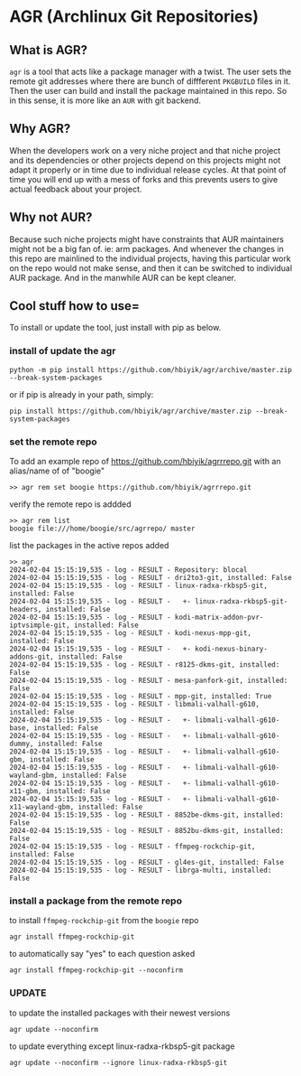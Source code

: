 # AGR (Archlinux Git Repositories)

## What is AGR?

`agr` is a tool that acts like a package manager with a twist. The user sets the remote git addresses where there are bunch of diffferent `PKGBUILD` files in it. Then the user can build and install the package maintained in this repo. So in this sense, it is more like an `AUR` with git backend.

## Why AGR?

When the developers work on a very niche project and that niche project and its dependencies or other projects depend on this projects might not adapt it properly or in time due to individual release cycles. At that point of time you will end up with a mess of forks and this prevents users to give actual feedback about your project.

## Why not AUR?

Because such niche projects might have constraints that AUR maintainers might not be a big fan of. ie: arm packages. And whenever the changes in this repo are mainlined to the individual projects, having this particular work on the repo would not make sense, and then it can be switched to individual AUR package. And in the manwhile AUR can be kept cleaner.

## Cool stuff how to use=

To install or update the tool, just install with pip as below.

### install of update the agr


```shell
python -m pip install https://github.com/hbiyik/agr/archive/master.zip --break-system-packages
```

or if pip is already in your path, simply:

```shell
pip install https://github.com/hbiyik/agr/archive/master.zip --break-system-packages
``` 


### set the remote repo

To add an example repo of https://github.com/hbiyik/agrrrepo.git with an alias/name of of "boogie"

```shell
>> agr rem set boogie https://github.com/hbiyik/agrrrepo.git
```

verify the remote repo is addded

```shell
>> agr rem list
boogie file:///home/boogie/src/agrrepo/ master
``` 

list the packages in the active repos added

```shell
>> agr
2024-02-04 15:15:19,535 - log - RESULT - Repository: blocal
2024-02-04 15:15:19,535 - log - RESULT - dri2to3-git, installed: False
2024-02-04 15:15:19,535 - log - RESULT - linux-radxa-rkbsp5-git, installed: False
2024-02-04 15:15:19,535 - log - RESULT -   +- linux-radxa-rkbsp5-git-headers, installed: False
2024-02-04 15:15:19,535 - log - RESULT - kodi-matrix-addon-pvr-iptvsimple-git, installed: False
2024-02-04 15:15:19,535 - log - RESULT - kodi-nexus-mpp-git, installed: False
2024-02-04 15:15:19,535 - log - RESULT -   +- kodi-nexus-binary-addons-git, installed: False
2024-02-04 15:15:19,535 - log - RESULT - r8125-dkms-git, installed: False
2024-02-04 15:15:19,535 - log - RESULT - mesa-panfork-git, installed: False
2024-02-04 15:15:19,535 - log - RESULT - mpp-git, installed: True
2024-02-04 15:15:19,535 - log - RESULT - libmali-valhall-g610, installed: False
2024-02-04 15:15:19,535 - log - RESULT -   +- libmali-valhall-g610-base, installed: False
2024-02-04 15:15:19,535 - log - RESULT -   +- libmali-valhall-g610-dummy, installed: False
2024-02-04 15:15:19,535 - log - RESULT -   +- libmali-valhall-g610-gbm, installed: False
2024-02-04 15:15:19,535 - log - RESULT -   +- libmali-valhall-g610-wayland-gbm, installed: False
2024-02-04 15:15:19,535 - log - RESULT -   +- libmali-valhall-g610-x11-gbm, installed: False
2024-02-04 15:15:19,535 - log - RESULT -   +- libmali-valhall-g610-x11-wayland-gbm, installed: False
2024-02-04 15:15:19,535 - log - RESULT - 8852be-dkms-git, installed: False
2024-02-04 15:15:19,535 - log - RESULT - 8852bu-dkms-git, installed: False
2024-02-04 15:15:19,535 - log - RESULT - ffmpeg-rockchip-git, installed: False
2024-02-04 15:15:19,535 - log - RESULT - gl4es-git, installed: False
2024-02-04 15:15:19,535 - log - RESULT - librga-multi, installed: False
```

### install a package from the remote repo
to install `ffmpeg-rockchip-git` from the `boogie` repo

```shell
agr install ffmpeg-rockchip-git
```

to automatically say "yes" to each question asked

```shell
agr install ffmpeg-rockchip-git --noconfirm
```

### UPDATE 

to update the installed packages with their newest versions

```shell
agr update --noconfirm
```

to update everything except linux-radxa-rkbsp5-git package

```shell
agr update --noconfirm --ignore linux-radxa-rkbsp5-git
```